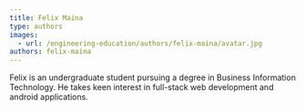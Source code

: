 ```yaml
---
title: Felix Maina
type: authors
images:
  - url: /engineering-education/authors/felix-maina/avatar.jpg
authors: felix-maina
---
```

Felix is an undergraduate student pursuing a degree in Business Information Technology. He takes keen interest in full-stack web development and android applications. 
